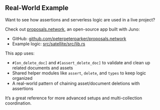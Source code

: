 ## Real-World Example

Want to see how assertions and serverless logic are used in a live project?

Check out [proposals.network](https://proposals.network), an open-source app built with Juno:

- GitHub: [github.com/peterpeterparker/proposals.network](https://github.com/peterpeterparker/proposals.network)
- Example logic: [src/satellite/src/lib.rs](https://github.com/peterpeterparker/proposals.network/blob/main/src/satellite/src/lib.rs)

This app uses:

- `#[on_delete_doc]` and `#[assert_delete_doc]` to validate and clean up related documents and assets
- Shared helper modules like `assert`, `delete`, and `types` to keep logic organized
- A real-world pattern of chaining asset/document deletions with assertions

It’s a great reference for more advanced setups and multi-collection coordination.
